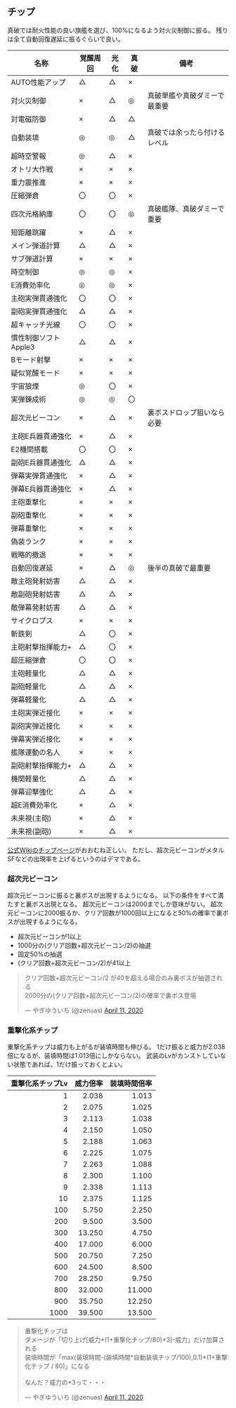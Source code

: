 ## チップ

真破では耐火性能の良い旗艦を選び、100%になるよう対火災制御に振る。
残りは全て自動回復遅延に振るぐらいで良い。

| 名称                 | 覚醒周回 | 光化 | 真破 | 備考                         |
|----------------------|----------|------|------|------------------------------|
| AUTO性能アップ       | △       | △   | ×   |                              |
| 対火災制御           | ×       | △   | ◎   | 真破単艦や真破ダミーで最重要 |
| 対電磁防御           | ×       | △   | △   |                              |
| 自動装填             | ◎       | ◎   | △   | 真破では余ったら付けるレベル |
| 超時空警報           | ◎       | △   | ×   |                              |
| オトリ大作戦         | ×       | ×   | ×   |                              |
| 重力震推進           | ×       | ×   | ×   |                              |
| 圧縮弾倉             | 〇       | 〇   | ×   |                              |
| 四次元格納庫         | 〇       | 〇   | ◎   | 真破艦隊、真破ダミーで重要   |
| 短距離跳躍           | ×       | △   | ×   |                              |
| メイン弾道計算       | △       | △   | ×   |                              |
| サブ弾道計算         | ×       | ×   | ×   |                              |
| 時空制御             | ◎       | ◎   | ×   |                              |
| E消費効率化          | ◎       | ◎   | ×   |                              |
| 主砲実弾貫通強化     | 〇       | 〇   | ×   |                              |
| 副砲実弾貫通強化     | △       | △   | ×   |                              |
| 超キャッチ光線       | 〇       | 〇   | ×   |                              |
| 慣性制御ソフトApple3 | △       | △   | ×   |                              |
| Bモード射撃          | ×       | ×   | ×   |                              |
| 疑似覚醒モード       | ×       | ×   | ×   |                              |
| 宇宙狼煙             | ◎       | 〇   | ×   |                              |
| 実弾錬成術           | ◎       | ◎   | 〇   |                              |
| 超次元ビーコン       | ×       | △   | ×   | 裏ボスドロップ狙いなら必要   |
| 主砲E兵器貫通強化    | ×       | △   | ×   |                              |
| E2機関搭載           | 〇       | 〇   | ×   |                              |
| 副砲E兵器貫通強化    | △       | △   | ×   |                              |
| 弾幕実弾貫通強化     | ×       | △   | ×   |                              |
| 弾幕E兵器貫通強化    | ×       | △   | ×   |                              |
| 主砲重撃化           | ×       | ×   | ×   |                              |
| 副砲重撃化           | ×       | ×   | ×   |                              |
| 弾幕重撃化           | ×       | ×   | ×   |                              |
| 偽装ランク           | ×       | ×   | ×   |                              |
| 戦略的撤退           | ×       | ×   | ×   |                              |
| 自動回復遅延         | ×       | △   | ◎   | 後半の真破で最重要           |
| 敵主砲発射妨害       | △       | △   | ×   |                              |
| 敵副砲発射妨害       | △       | △   | ×   |                              |
| 敵弾幕発射妨害       | △       | △   | ×   |                              |
| サイクロプス         | ×       | ×   | ×   |                              |
| 斬鉄剣               | △       | 〇   | ×   |                              |
| 主砲射撃指揮能力+    | △       | 〇   | ×   |                              |
| 超圧縮弾倉           | 〇       | 〇   | ×   |                              |
| 主砲軽量化           | △       | △   | ×   |                              |
| 副砲軽量化           | △       | △   | ×   |                              |
| 弾幕軽量化           | △       | △   | ×   |                              |
| 主砲実弾近接化       | ×       | ×   | ×   |                              |
| 副砲実弾近接化       | ×       | ×   | ×   |                              |
| 弾幕実弾近接化       | ×       | ×   | ×   |                              |
| 艦隊運動の名人       | ×       | ×   | ×   |                              |
| 副砲射撃指揮能力+    | △       | △   | ×   |                              |
| 機関軽量化           | △       | △   | ×   |                              |
| 弾幕迎撃強化         | △       | △   | ×   |                              |
| 超E消費効率化        | ×       | △   | ×   |                              |
| 未来視(主砲)         | ×       | △   | ×   |                              |
| 未来視(副砲)         | ×       | △   | ×   |                              |

[公式Wikiのチップページ](https://seesaawiki.jp/spacebattleshipstory/d/%a5%c1%a5%c3%a5%d7)がおおむね正しい。
ただし、超次元ビーコンがメタルSFなどの出現率を上げるというのはデマである。


### 超次元ビーコン

超次元ビーコンに振ると裏ボスが出現するようになる。
以下の条件をすべて満たすと裏ボス出現となる。
超次元ビーコンは2000までしか意味がない。
超次元ビーコンに2000振るか、クリア回数が1000回以上になると50%の確率で裏ボスが出現するようになる。

* 超次元ビーコンが1以上
* 1000分の(クリア回数+超次元ビーコン/2)の抽選
* 固定50%の抽選
* (クリア回数+超次元ビーコン/2)が41以上

<blockquote class="twitter-tweet"><p lang="ja" dir="ltr">クリア回数+超次元ビーコン/2 が40を超える場合のみ裏ボスが抽選される<br>2000分の(クリア回数+超次元ビーコン/2)の確率で裏ボス登場</p>&mdash; やぎゆういち (@zenuas) <a href="https://twitter.com/zenuas/status/1249009047916793859?ref_src=twsrc%5Etfw">April 11, 2020</a></blockquote> <script async src="https://platform.twitter.com/widgets.js" charset="utf-8"></script>


### 重撃化系チップ

重撃化系チップは威力も上がるが装填時間も伸びる。
1だけ振ると威力が2.038倍になるが、装填時間は1.013倍にしかならない。
武装のLvがカンストしていない状態であれば、1だけ振っておくとよい。

| 重撃化系チップLv | 威力倍率 | 装填時間倍率 |
|-----------------:|---------:|-------------:|
|                1 |   2.038  |       1.013  |
|                2 |   2.075  |       1.025  |
|                3 |   2.113  |       1.038  |
|                4 |   2.150  |       1.050  |
|                5 |   2.188  |       1.063  |
|                6 |   2.225  |       1.075  |
|                7 |   2.263  |       1.088  |
|                8 |   2.300  |       1.100  |
|                9 |   2.338  |       1.113  |
|               10 |   2.375  |       1.125  |
|              100 |   5.750  |       2.250  |
|              200 |   9.500  |       3.500  |
|              300 |  13.250  |       4.750  |
|              400 |  17.000  |       6.000  |
|              500 |  20.750  |       7.250  |
|              600 |  24.500  |       8.500  |
|              700 |  28.250  |       9.750  |
|              800 |  32.000  |      11.000  |
|              900 |  35.750  |      12.250  |
|             1000 |  39.500  |      13.500  |

<blockquote class="twitter-tweet"><p lang="ja" dir="ltr">重撃化チップは<br>ダメージが「切り上げ[威力*(1+重撃化チップ/80)*3]-威力」だけ加算される<br>装填時間が「max(装填時間-(装填時間*自動装填チップ/100),0.1)*(1+重撃化チップ / 80)」になる<br><br>なんだ？威力の*3って・・・</p>&mdash; やぎゆういち (@zenuas) <a href="https://twitter.com/zenuas/status/1248872164041707525?ref_src=twsrc%5Etfw">April 11, 2020</a></blockquote> <script async src="https://platform.twitter.com/widgets.js" charset="utf-8"></script>

